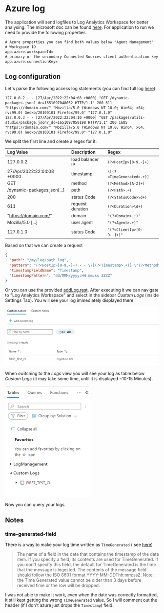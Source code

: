 # Azure log

The application will send logfiles to Log Analytics Workspace for better analysing. The microsoft
doc can be
found [here](https://docs.microsoft.com/en-us/azure/azure-monitor/logs/data-collector-api). For
application to run we need to provide the following properties.

```properties
# Azure properties you can find both values below "Agent Management"
# Workspace ID
app.azure.workspaceId=
# primary or the secondary Connected Sources client authentication key
app.azure.connectionKey=
```

## Log configuration

Let's parse the following access log statements (you can find full
log [here](src/test/resources/logs/http-access.log)):

```log
127.0.0.2 - - [27/Apr/2022:22:04:08 +0000] "GET /dynamic-packages.json?_dc=1651097048052 HTTP/1.1" 200 611 "https://domain.com/" "Mozilla/5.0 (Windows NT 10.0; Win64; x64; rv:99.0) Gecko/20100101 Firefox/99.0" "127.0.1.0"
127.0.0.3 - - [27/Apr/2022:22:04:10 +0000] "GET /packages/utils-studio/package.json?_dc=1651097050198 HTTP/1.1" 200 1685 "https://domain.com/" "Mozilla/5.0 (Windows NT 10.0; Win64; x64; rv:99.0) Gecko/20100101 Firefox/99.0" "127.0.1.0"
```

We split the first line and create a regex for it:

| Log Value                   | Description      | Regex                     |
|:----------------------------|:-----------------|:--------------------------|
| 127.0.0.2                   | load balancer IP | `(?<HostIp>[0-9.-]+)`     |
| 27/Apr/2022:22:04:08 +0000  | timestamp        | `\[(?<TimeGenerated>.+)]` |
| GET                         | method           | `(?<Method>[A-Z]+)`       |
| /dynamic-packages.json[...] | path             | `(?<Path>.+)`             |
| 200                         | status Code      | `(?<StatusCode>\d+)`      |
| 611                         | request duration | `(?<Duration>\d+)`        |
| "https://domain.com/"       | domain           | `"(?<Domain>.+)"`         |
| Mozilla/5.0 [...]           | user agent       | `"(?<Agent>.+)"`          |
| 127.0.1.0                   | status Code      | `"(?<ClientIp>[0-9-.]+)"` |

Based on that we can create a request

```json
{
  "path": "/my/log/path.log",
  "pattern": "(?<HostIp>[0-9.-]+) - - \\[(?<Timestamp>.+)] \"(?<Method>[A-Z]+) (?<Path>.+) HTTP/1.1\" (?<StatusCode>\\d+) (?<Duration>\\d+) \"(?<Domain>.+)\" \"(?<Agent>.+)\" \"(?<ClientIp>[0-9-.]+)\"",
  "timestampFieldName": "Timestamp",
  "timestampPattern": "dd/MMM/yyyy:HH:mm:ss ZZZZ"
}
```

Or you can use the provided [addLog.rest](src/test/java/com/vscoding/azure/log/core/boundary/addLog.rest).
After executing it we can navigate to "Log Analytics Workspace" and select in the sidebar _Custom
Logs_ (inside Settings Tab). You will see your log immediately displayed there

![custom_logs.png](../docs/assets/custom_logs.png)

When switching to the _Logs_ view you will see your log as table below _Custom Logs_ (it may take
some time, until it is displayed ~10-15 Minutes).

![logs.png](../docs/assets/logs.png)

Now you can query your logs.

## Notes

### time-generated-field

There is a way to make your log time written as `TimeGenerated` (
see [here](https://docs.microsoft.com/en-us/azure/azure-monitor/logs/data-collector-api#request-headers))

> The name of a field in the data that contains the timestamp of the data item. If you specify a field, its contents are used for TimeGenerated. If you don't specify this field, the default for TimeGenerated is the time that the message is ingested. The contents of the message field should follow the ISO 8601 format YYYY-MM-DDThh:mm:ssZ. Note: the Time Generated value cannot be older than 3 days before received time or the row will be dropped.

I was not able to make it work, even when the date was correctly formatted, it still kept getting
the wrong `TimeGenerated` value. So I will comment out the header (if I don't azure just drops
the `Timestamp`) field.
